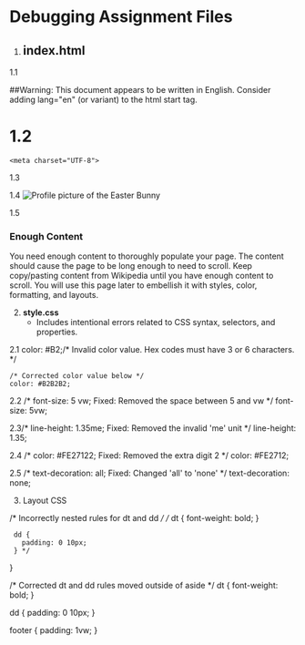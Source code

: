 # Debugging Assignment Files


1. **index.html**
   - 
  1.1 <!-- <html> Added lang attribute to specify the language of the document -->
  <html lang="en">
   ##Warning: This document appears to be written in English. Consider adding lang="en" (or variant) to the html start tag.

# 1.2 <!-- <meta> Added charset attribute to specify character encoding -->
    <meta charset="UTF-8">

   1.3 <!-- <meta name="viewport" content="width=device-width, initial-scale=1.0" /> 
    Trailing slash on void elements has no effect and interacts badly with unquoted attribute values. -->
<meta name="viewport" content="width=device-width, initial-scale=1.0">

   1.4 <!-- <img src="easter-bunny-150-profile.png">  An img element must have an alt attribute, except under certain conditions-->
    <img src="easter-bunny-150-profile.png" alt="Profile picture of the Easter Bunny">
  
   1.5  <!-- <h3>Enough Content
            <p>You need enough content to thoroghly populate your page. The content should cause the page to be long
              enough to need to scroll. Keep copy/pasting content from Wikipedia until you have enough content to
              scroll. You will use this page later to embellish it with styles, color, formatting and layouts.</p> -->
        <h3>Enough Content</h3>
        <p>You need enough content to thoroughly populate your page. The content should cause the page to be long
          enough to need to scroll. Keep copy/pasting content from Wikipedia until you have enough content to
          scroll. You will use this page later to embellish it with styles, color, formatting, and layouts.</p>

2. **style.css**
   - Includes intentional errors related to CSS syntax, selectors, and properties.

  2.1  color: #B2;/* Invalid color value. Hex codes must have 3 or 6 characters. */

    /* Corrected color value below */
    color: #B2B2B2;

   2.2 /* font-size: 5 vw; Fixed: Removed the space between 5 and vw */
	font-size: 5vw; 

   2.3/* line-height: 1.35me; Fixed: Removed the invalid 'me' unit */
	 line-height: 1.35;

   2.4 /* color: #FE27122; Fixed: Removed the extra digit 2 */
	 color: #FE2712;
  
   2.5  /* 	text-decoration: all; Fixed: Changed 'all' to 'none' */
	text-decoration: none;


3. Layout CSS 

  /* Incorrectly nested rules for dt and dd */
  /* dt {
       font-weight: bold;
     }

     dd {
       padding: 0 10px;
     } */
}

/* Corrected dt and dd rules moved outside of aside */
dt {
  font-weight: bold;
}

dd {
  padding: 0 10px;
}

footer {
  padding: 1vw;
}
